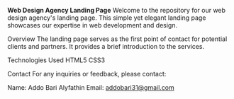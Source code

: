 **Web Design Agency Landing Page**
Welcome to the repository for our web design agency's landing page. This simple yet elegant landing page showcases our expertise in web development and design.

Overview
The landing page serves as the first point of contact for potential clients and partners. It provides a brief introduction to the services.

Technologies Used
HTML5
CSS3

Contact
For any inquiries or feedback, please contact:

Name: Addo Bari Alyfathin
Email: addobari31@gmail.com
